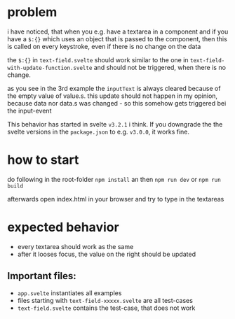 # problem

i have noticed, that when you e.g. have a textarea in a component and if you have a `$:{}` which uses an object that is passed to the component, then this is called on every keystroke, even if there is no change on the data

the `$:{}` in `text-field.svelte` should work similar to the one in `text-field-with-update-function.svelte` and should not be triggered, when there is no change.

as you see in the 3rd example the `inputText` is always cleared because of the empty value of value.s. this update should not happen in my opinion, because data nor data.s was changed - so this somehow gets triggered bei the input-event

This behavior has started in svelte `v3.2.1` i think. If you downgrade the the svelte versions in the `package.json` to e.g. `v3.0.0`, it works fine.

# how to start

do following in the root-folder
`npm install`
an then
`npm run dev` or `npm run build`

afterwards open index.html in your browser and try to type in the textareas

# expected behavior

- every textarea should work as the same
- after it looses focus, the value on the right should be updated

## Important files:

- `app.svelte` instantiates all examples
- files starting with `text-field-xxxxx.svelte` are all test-cases
- `text-field.svelte` contains the test-case, that does not work
